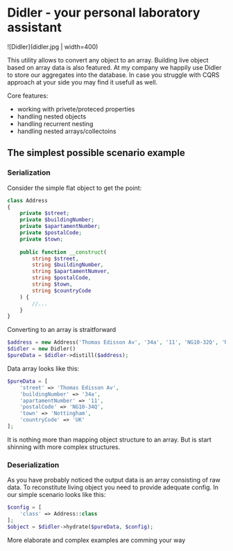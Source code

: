# Didler - your personal laboratory assistant

![Didler](didler.jpg | width=400)

This utility allows to convert any object to an array. Building live object based on array data is also featured.
At my company we happily use Didler to store our aggregates into the database. In case you struggle with CQRS approach
at your side you may find it usefull as well.

Core features:
- working with privete/proteced properties
- handling nested objects
- handling recurrent nesting
- handling nested arrays/collectoins
 
## The simplest possible scenario example

### Serialization 

Consider the simple flat object to get the point:

```php
class Address
{
    private $street;
    private $buildingNumber;
    private $apartamentNumber;
    private $postalCode;
    private $town;
    
    public function __construct(
        string $street,
        string $buildingNumber,
        string $apartamentNumver,
        string $postalCode,
        string $town,
        string $countryCode
    ) {
        //...
    }
}
```

Converting to an array is straitforward

```php
$address = new Address('Thomas Edisson Av', '34a', '11', 'NG10-32Q', 'Nottingham', 'UK');
$didler = new Didler()
$pureData = $didler->distill($address);
```

Data array looks like this:
```php
$pureData = [
    'street' => 'Thomas Edisson Av',
    'buildingNumber' => '34a',
    'apartamentNumber' => '11',
    'postalCode' => 'NG10-34Q',
    'town' => 'Nottingham',
    'countryCode' => 'UK'
];
```
It is nothing more than mapping object structure to an array. But is start shinning with more complex structures.

### Deserialization

As you have probably noticed the output data is an array consisting of raw data. To reconstitute living object you
need to provide adequate config. In our simple scenario looks like this:
```php
$config = [
    'class' => Address::class
];
$object = $didler->hydrate($pureData, $config);
```

More elaborate and complex examples are comming your way

